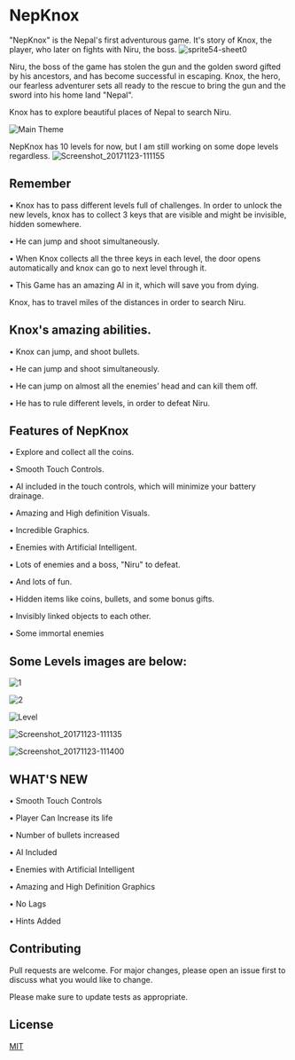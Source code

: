 # NepKnox 
"NepKnox" is the Nepal's first adventurous game. It's story of Knox, the player, who later on fights with Niru, the boss.
![sprite54-sheet0](https://user-images.githubusercontent.com/43477992/74697799-cbeffb00-51c9-11ea-959f-78c751acdbae.png)

Niru, the boss of the game has stolen the gun and the golden sword gifted by his ancestors, and has become successful in escaping.
Knox, the hero, our fearless adventurer sets all ready to the rescue to bring the gun and the sword into his home land "Nepal".

Knox has to explore beautiful places of Nepal to search Niru.

![Main Theme](https://user-images.githubusercontent.com/43477992/74697768-b8449480-51c9-11ea-98ac-eb7791f1a30a.png)

NepKnox has 10 levels for now, but I am still working on some dope levels regardless.
![Screenshot_20171123-111155](https://user-images.githubusercontent.com/43477992/74698176-f42c2980-51ca-11ea-8b63-f94c37616e43.png)

 ## Remember

• Knox has to pass different levels full of challenges. In order to unlock the new levels,
knox has to collect 3 keys that are visible and might be invisible, hidden somewhere.

• He can jump and shoot simultaneously.

• When Knox collects all the three keys in each level, the door opens automatically and
knox can go to next level through it.

• This Game has an amazing AI in it, which will save you from dying.

Knox, has to travel miles of the distances in order to search Niru.

 ## Knox's amazing abilities.
• Knox can jump, and shoot bullets.

• He can jump and shoot simultaneously.

• He can jump on almost all the enemies’ head and can kill them off.

• He has to rule different levels, in order to defeat Niru.

 ## Features of NepKnox
• Explore and collect all the coins.

• Smooth Touch Controls.

• AI included in the touch controls, which will minimize your battery drainage.

• Amazing and High definition Visuals.

• Incredible Graphics.

• Enemies with Artificial Intelligent.

• Lots of enemies and a boss, "Niru" to defeat.

• And lots of fun.

• Hidden items like coins, bullets, and some bonus gifts.

• Invisibly linked objects to each other.

• Some immortal enemies

 ## Some Levels images are below:

![1](https://user-images.githubusercontent.com/43477992/74697775-c1cdfc80-51c9-11ea-83ca-2b71aa555aaf.png)


![2](https://user-images.githubusercontent.com/43477992/74697776-c2669300-51c9-11ea-8ede-733accf0f10a.png)


![Level](https://user-images.githubusercontent.com/43477992/74697777-c2669300-51c9-11ea-981f-257c7280d00a.png)


![Screenshot_20171123-111135](https://user-images.githubusercontent.com/43477992/74698174-f2fafc80-51ca-11ea-8e0e-d420f4bf1959.png)


![Screenshot_20171123-111400](https://user-images.githubusercontent.com/43477992/74698178-f4c4c000-51ca-11ea-9bf0-cdaeb0bba8fb.png)


 ## WHAT'S NEW
• Smooth Touch Controls

• Player Can Increase its life

• Number of bullets increased

• AI Included

• Enemies with Artificial Intelligent

• Amazing and High Definition Graphics

• No Lags

• Hints Added

 ## Contributing
Pull requests are welcome. For major changes, please open an issue first to discuss what you would like to change.

Please make sure to update tests as appropriate.

## License
[MIT](https://choosealicense.com/licenses/mit/)

